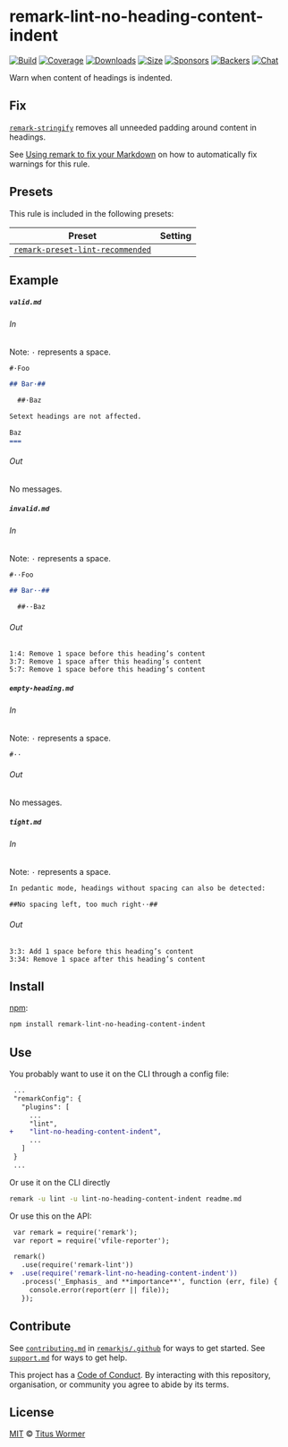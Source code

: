 <!--This file is generated-->

# remark-lint-no-heading-content-indent

[![Build][build-badge]][build]
[![Coverage][coverage-badge]][coverage]
[![Downloads][downloads-badge]][downloads]
[![Size][size-badge]][size]
[![Sponsors][sponsors-badge]][collective]
[![Backers][backers-badge]][collective]
[![Chat][chat-badge]][chat]

Warn when content of headings is indented.

## Fix

[`remark-stringify`](https://github.com/remarkjs/remark/tree/master/packages/remark-stringify)
removes all unneeded padding around content in headings.

See [Using remark to fix your Markdown](https://github.com/remarkjs/remark-lint#using-remark-to-fix-your-markdown)
on how to automatically fix warnings for this rule.

## Presets

This rule is included in the following presets:

| Preset | Setting |
| ------ | ------- |
| [`remark-preset-lint-recommended`](https://github.com/remarkjs/remark-lint/tree/master/packages/remark-preset-lint-recommended) |  |

## Example

##### `valid.md`

###### In

Note: `·` represents a space.

```markdown
#·Foo

## Bar·##

  ##·Baz

Setext headings are not affected.

Baz
===
```

###### Out

No messages.

##### `invalid.md`

###### In

Note: `·` represents a space.

```markdown
#··Foo

## Bar··##

  ##··Baz
```

###### Out

```text
1:4: Remove 1 space before this heading’s content
3:7: Remove 1 space after this heading’s content
5:7: Remove 1 space before this heading’s content
```

##### `empty-heading.md`

###### In

Note: `·` represents a space.

```markdown
#··
```

###### Out

No messages.

##### `tight.md`

###### In

Note: `·` represents a space.

```markdown
In pedantic mode, headings without spacing can also be detected:

##No spacing left, too much right··##
```

###### Out

```text
3:3: Add 1 space before this heading’s content
3:34: Remove 1 space after this heading’s content
```

## Install

[npm][]:

```sh
npm install remark-lint-no-heading-content-indent
```

## Use

You probably want to use it on the CLI through a config file:

```diff
 ...
 "remarkConfig": {
   "plugins": [
     ...
     "lint",
+    "lint-no-heading-content-indent",
     ...
   ]
 }
 ...
```

Or use it on the CLI directly

```sh
remark -u lint -u lint-no-heading-content-indent readme.md
```

Or use this on the API:

```diff
 var remark = require('remark');
 var report = require('vfile-reporter');

 remark()
   .use(require('remark-lint'))
+  .use(require('remark-lint-no-heading-content-indent'))
   .process('_Emphasis_ and **importance**', function (err, file) {
     console.error(report(err || file));
   });
```

## Contribute

See [`contributing.md`][contributing] in [`remarkjs/.github`][health] for ways
to get started.
See [`support.md`][support] for ways to get help.

This project has a [Code of Conduct][coc].
By interacting with this repository, organisation, or community you agree to
abide by its terms.

## License

[MIT][license] © [Titus Wormer][author]

[build-badge]: https://img.shields.io/travis/remarkjs/remark-lint/master.svg

[build]: https://travis-ci.org/remarkjs/remark-lint

[coverage-badge]: https://img.shields.io/codecov/c/github/remarkjs/remark-lint.svg

[coverage]: https://codecov.io/github/remarkjs/remark-lint

[downloads-badge]: https://img.shields.io/npm/dm/remark-lint-no-heading-content-indent.svg

[downloads]: https://www.npmjs.com/package/remark-lint-no-heading-content-indent

[size-badge]: https://img.shields.io/bundlephobia/minzip/remark-lint-no-heading-content-indent.svg

[size]: https://bundlephobia.com/result?p=remark-lint-no-heading-content-indent

[sponsors-badge]: https://opencollective.com/unified/sponsors/badge.svg

[backers-badge]: https://opencollective.com/unified/backers/badge.svg

[collective]: https://opencollective.com/unified

[chat-badge]: https://img.shields.io/badge/join%20the%20community-on%20spectrum-7b16ff.svg

[chat]: https://spectrum.chat/unified/remark

[npm]: https://docs.npmjs.com/cli/install

[health]: https://github.com/remarkjs/.github

[contributing]: https://github.com/remarkjs/.github/blob/master/contributing.md

[support]: https://github.com/remarkjs/.github/blob/master/support.md

[coc]: https://github.com/remarkjs/.github/blob/master/code-of-conduct.md

[license]: https://github.com/remarkjs/remark-lint/blob/master/license

[author]: https://wooorm.com
